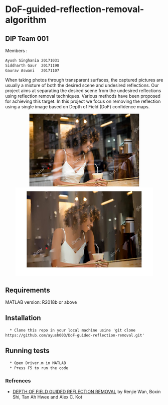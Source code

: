 # DoF-guided-reflection-removal-algorithm
## DIP Team 001


Members : 
```
Ayush Singhania 20171031
Siddharth Gaur  20171198 
Gaurav Aswani   20171107
```

When taking photos through transparent surfaces, the captured pictures are usually a mixture of both the desired scene and undesired reflections.
Our project aims at separating the desired scene from the undesired reflections using reflection removal techniques. Various methods have been proposed for achieving this target. 
In this project we focus on removing the reflection using a single image based on Depth of Field (DoF) confidence maps.


<p align="center">
  <img src="https://github.com/ayush003/DoF-guided-reflection-removal/blob/master/Source%20Image/2.jpg" width="350" title="hover text">
  <img src="https://github.com/ayush003/DoF-guided-reflection-removal/blob/master/Output%20image/ob1.jpg" width="440" alt="hover text">
</p>

## Requirements
MATLAB version: R2018b or above

## Installation
```
  * Clone this repo in your local machine usine 'git clone https://github.com/ayush003/DoF-guided-reflection-removal.git'
```

## Running tests
```
  * Open Driver.m in MATLAB
  * Press F5 to run the code
```

### Refrences
  * [DEPTH OF FIELD GUIDED REFLECTION REMOVAL](https://rose.ntu.edu.sg/Publications/Documents/Reflection%20Removal/Depth%20of%20field%20guided%20reflection%20removal.pdf) by Renjie Wan, Boxin Shi, Tan Ah Hwee and Alex C. Kot
